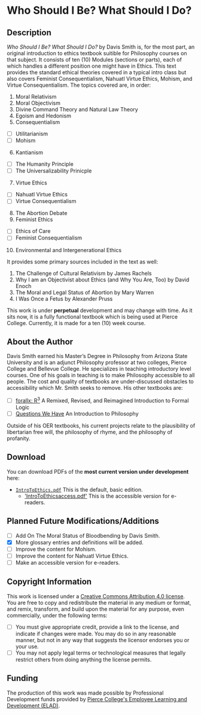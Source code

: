 # Who Should I Be? What Should I Do?

## Description
*Who Should I Be? What Should I Do?* by Davis Smith is, for the most part, an original introduction to ethics textbook suitible for Philosophy courses on that subject. It consists of ten (10) Modules (sections or parts), each of which handles a different position one might have in Ethics. This text provides the standard ethical theories covered in a typical intro class but also covers Feminist Consequentialism, Nahuatl Virtue Ethics, Mohism, and Virtue Consequentialism. 
The topics covered are, in order:

1. Moral Relativism
2. Moral Objectivism
3. Divine Command Theory and Natural Law Theory
4. Egoism and Hedonism
5. Consequentialism
- [ ] Utilitarianism
- [ ] Mohism
6. Kantianism
- [ ] The Humanity Principle
- [ ] The Universalizability Prinicple
7. Virtue Ethics
- [ ] Nahuatl Virtue Ethics
- [ ] Virtue Consequentialism
8. The Abortion Debate
9. Feminist Ethics
- [ ] Ethics of Care
- [ ] Feminist Consequentialism
10. Environmental and Intergenerational Ethics

It provides some primary sources included in the text as well:

1. The Challenge of Cultural Relativism by James Rachels
2. Why I am an Objectivist about Ethics (and Why You Are, Too) by David Enoch
3. The Moral and Legal Status of Abortion by Mary Warren
4. I Was Once a Fetus by Alexander Pruss

This work is under **perpetual** development and may change with time. As it sits now, it is a fully functional textbook which is being used at Pierce College. 
Currently, it is made for a ten (10) week course. 

## About the Author

Davis Smith earned his Master’s Degree in Philosophy from Arizona State University and is an adjunct Philosophy professor at two colleges, Pierce College and Bellevue College. 
He specializes in teaching introductory level courses. One of his goals in teaching is to make Philosophy
accessible to all people. The cost and quality of textbooks are under-discussed obstacles to accessibility which Mr. Smith seeks to remove. His other textbooks are: 

- [ ] [forallx: R<sup>3</sup>](https://github.com/ProfDavisSmith/forallxR3#readme) A Remixed, Revised, and Reimagined Introduction to Formal Logic
- [ ] [Questions We Have](https://github.com/ProfDavisSmith/QuestionsWeHave#readme) An Introduction to Philosophy 

Outside of his OER textbooks, his current projects relate to the plausibility of libertarian free will, the philosophy of rhyme, and the philosophy of profanity.

## Download 
You can download PDFs of the **most current version under development** here:

- [`IntroToEthics.pdf`](https://github.com/ProfDavisSmith/WSIBWSID/blob/main/IntroToEthics.pdf)
  This is the default, basic edition.
  - ['IntroToEthicsaccess.pdf'](https://github.com/ProfDavisSmith/WSIBWSID/blob/main/IntroToEthicsaccess.pdf)
   This is the accessible version for e-readers.

## Planned Future Modifications/Additions

- [ ] Add On The Moral Status of Bloodbending by Davis Smith.
- [X] More glossary entries and definitions will be added.
- [ ] Improve the content for Mohism. 
- [ ] Improve the content for Nahuatl Virtue Ethics.
- [ ] Make an accessible version for e-readers.

## Copyright Information
This work is licensed under a [Creative Commons Attribution 4.0 license](https://creativecommons.org/licenses/by/4.0/). You are free to copy and redistribute the material in any medium or format, and remix, transform, and build
upon the material for any purpose, even commercially, under
the following terms:
- [ ] You must give appropriate credit, provide a link to the
license, and indicate if changes were made. You may do
so in any reasonable manner, but not in any way that
suggests the licensor endorses you or your use.
- [ ] You may not apply legal terms or technological measures
that legally restrict others from doing anything the license
permits.

## Funding
The production of this work was made possible by Professional Development funds provided by [Pierce College's Employee Learning and Development (ELAD)](https://www.pierce.ctc.edu/elad).
